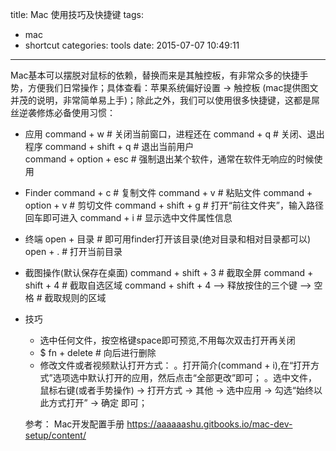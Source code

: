 title: Mac 使用技巧及快捷键
tags:
  - mac
  - shortcut
categories: tools
date: 2015-07-07 10:49:11
---
Mac基本可以摆脱对鼠标的依赖，替换而来是其触控板，有非常众多的快捷手势，方便我们日常操作；具体查看：苹果系统偏好设置 -> 触控板 (mac提供图文并茂的说明，非常简单易上手)；除此之外，我们可以使用很多快捷键，这都是屌丝逆袭修炼必备使用习惯：

- 应用
      command + w  # 关闭当前窗口，进程还在
      command + q		# 关闭、退出程序
      command + shift + q   # 退出当前用户  
      command + option + esc  # 强制退出某个软件，通常在软件无响应的时候使用

- Finder
      command + c      # 复制文件
      command + v      # 粘贴文件
      command + option + v     # 剪切文件
      command + shift + g      # 打开“前往文件夹”，输入路径回车即可进入
      command + i     # 显示选中文件属性信息

- 终端
      open + 目录		# 即可用finder打开该目录(绝对目录和相对目录都可以)
      open + .      # 打开当前目录

<!-- more -->

- 截图操作(默认保存在桌面)
      command + shift + 3		# 截取全屏
      command + shift + 4		# 截取自选区域
      command + shift + 4  —> 释放按住的三个键 —> 空格   # 截取规则的区域

- 技巧
  -  选中任何文件，按空格键space即可预览,不用每次双击打开再关闭
  -  $ fn + delete        # 向后进行删除
  -  修改文件或者视频默认打开方式： 
      。打开简介(command + i),在“打开方式”选项选中默认打开的应用，然后点击“全部更改”即可；
      。选中文件，鼠标右键(或者手势操作) -> 打开方式 -> 其他 -> 选中应用  -> 勾选“始终以此方式打开” -> 确定 即可；

  参考： Mac开发配置手册 https://aaaaaashu.gitbooks.io/mac-dev-setup/content/